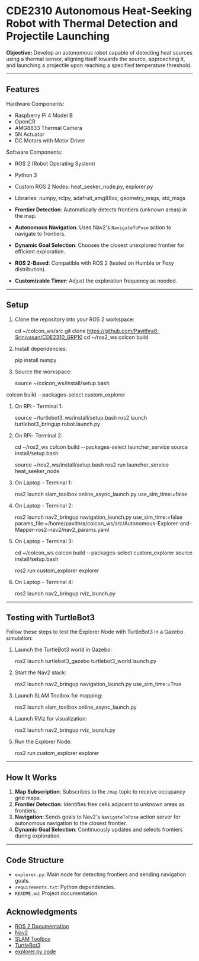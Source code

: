 # CDE2310 Autonomous Heat-Seeking Robot with Thermal Detection and Projectile Launching

**Objective:** Develop an autonomous robot capable of detecting heat sources using a thermal sensor, aligning itself towards the source, approaching it, and launching a projectile upon reaching a specified temperature threshold.

---

## Features

Hardware Components:

- Raspberry Pi 4 Model B
- OpenCR
- AMG8833 Thermal Camera
- 5N Actuator
- DC Motors with Motor Driver

Software Components:
- ROS 2 (Robot Operating System)
- Python 3
- Custom ROS 2 Nodes: heat_seeker_node.py, explorer.py
- Libraries: numpy, rclpy, adafruit_amg88xx, geometry_msgs, std_msgs

- **Frontier Detection**: Automatically detects frontiers (unknown areas) in the map.
- **Autonomous Navigation**: Uses Nav2's `NavigateToPose` action to navigate to frontiers.
- **Dynamic Goal Selection**: Chooses the closest unexplored frontier for efficient exploration.
- **ROS 2-Based**: Compatible with ROS 2 (tested on Humble or Foxy distribution).
- **Customizable Timer**: Adjust the exploration frequency as needed.

---

## Setup

1. Clone the repository into your ROS 2 workspace:

    cd ~/colcon_ws/src
    git clone https://github.com/Pavithra6-Srinivasan/CDE2310_GRP10
    cd ~/ros2_ws
    colcon build

2. Install dependencies:

    pip install numpy

3. Source the workspace:

    source ~/colcon_ws/install/setup.bash

colcon build --packages-select custom_explorer

1. On RPi - Terminal 1:

    source ~/turtlebot3_ws/install/setup.bash
    ros2 launch turtlebot3_bringup robot.launch.py

2. On RPi- Terminal 2:

    cd ~/ros2_ws
    colcon build --packages-select launcher_service
    source install/setup.bash


    source ~/ros2_ws/install/setup.bash
    ros2 run launcher_service heat_seeker_node

3. On Laptop - Terminal 1:

    ros2 launch slam_toolbox online_async_launch.py use_sim_time:=false

4. On Laptop - Terminal 2:

    ros2 launch nav2_bringup navigation_launch.py use_sim_time:=false params_file:=/home/pavithra/colcon_ws/src/Autonomous-Explorer-and-Mapper-ros2-nav2/nav2_params.yaml

5. On Laptop - Terminal 3:

    cd ~/colcon_ws
    colcon build --packages-select custom_explorer
    source install/setup.bash

    ros2 run custom_explorer explorer

5. On Laptop - Terminal 4:

    ros2 launch nav2_bringup rviz_launch.py

---

## Testing with TurtleBot3

Follow these steps to test the Explorer Node with TurtleBot3 in a Gazebo simulation:

1. Launch the TurtleBot3 world in Gazebo:

    ros2 launch turtlebot3_gazebo turtlebot3_world.launch.py

2. Start the Nav2 stack:

    ros2 launch nav2_bringup navigation_launch.py use_sim_time:=True

3. Launch SLAM Toolbox for mapping:

    ros2 launch slam_toolbox online_async_launch.py

4. Launch RViz for visualization:

    ros2 launch nav2_bringup rviz_launch.py

5. Run the Explorer Node:

    ros2 run custom_explorer explorer

---

## How It Works

1. **Map Subscription**: Subscribes to the `/map` topic to receive occupancy grid maps.
2. **Frontier Detection**: Identifies free cells adjacent to unknown areas as frontiers.
3. **Navigation**: Sends goals to Nav2's `NavigateToPose` action server for autonomous navigation to the closest frontier.
4. **Dynamic Goal Selection**: Continuously updates and selects frontiers during exploration.

---

## Code Structure

- `explorer.py`: Main node for detecting frontiers and sending navigation goals.
- `requirements.txt`: Python dependencies.
- `README.md`: Project documentation.


## Acknowledgments

- [ROS 2 Documentation](https://docs.ros.org/en/rolling/index.html)
- [Nav2](https://navigation.ros.org/)
- [SLAM Toolbox](https://github.com/SteveMacenski/slam_toolbox)
- [TurtleBot3](https://www.turtlebot.com/)
- [explorer.py code](https://github.com/AniArka/Autonomous-Explorer-and-Mapper-ros2-nav2)
